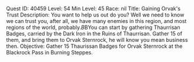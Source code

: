 Quest ID: 40459
Level: 54
Min Level: 45
Race: nil
Title: Gaining Orvak's Trust
Description: You want to help us out do you? Well we need to know we can trust you, after all, we have many enemies in this region, and most regions of the world, probably.$B$BYou can start by gathering Thaurrisan Badges, carried by the Dark Iron in the Ruins of Thaurrisan. Gather 15 of them, and bring them to Orvak Sternrock, he will know you mean business then.
Objective: Gather 15 Thaurissan Badges for Orvak Sternrock at the Blackrock Pass in Burning Steppes.
